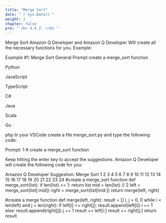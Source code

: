 ```yaml
---
title: "Merge Sort"
date: "`r Sys.Date()`"
weight: 2
chapter: false
pre: " <b> 4.4.2. </b> "
---
```


Merge Sort
Amazon Q Developer and Amazon Q Developer Will create all the necessary functions for you. Example:

Example #1:
Merge Sort
General Prompt
create a merge_sort function


Python

JavaScript

TypeScript

C#

Java

Scala

Go

php
In your VSCode create a file merge_sort.py and type the following code:

Prompt:
1
    # create a merge_sort function

Keep hitting the enter key to accept the suggestions. Amazon Q Developer will create the following code for you:

Amazon Q Developer Suggestion:
Merge Sort
1
2
3
4
5
6
7
8
9
10
11
12
13
14
15
16
17
18
19
20
21
22
23
24
   #create a merge_sort function
def merge_sort(list):
    if len(list) <= 1:
        return list
    mid = len(list) // 2
    left = merge_sort(list[:mid])
    right = merge_sort(list[mid:])
    return merge(left, right)


  #create a merge function
def merge(left, right):
    result = []
    i, j = 0, 0
    while i < len(left) and j < len(right):
        if left[i] <= right[j]:
            result.append(left[i])
            i += 1
        else:
            result.append(right[j])
            j += 1
    result += left[i:]
    result += right[j:]
    return result
